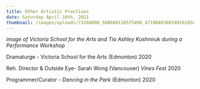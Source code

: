 ```yaml
---
title: Other Artistic Practises
date: Saturday April 10th, 2021
thumbnail: /images/uploads/73160890_568600110575496_4718688308199161856_n.jpg
---
```

*image of Victoria School for the Arts and Tia Ashley Kushniruk during a Performance Workshop*

Dramaturge - Victoria School for the Arts (Edmonton) 2020

Reh. Director  & Outside Eye- Sarah Wong (Vancouver) *Vines Fest* 2020

Programmer/Curator - *Dancing in the Park* (Edmonton) 2020